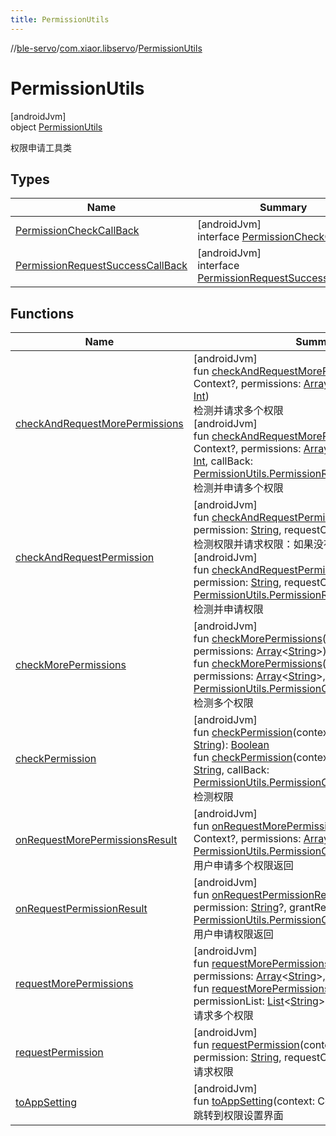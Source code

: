 ```yaml
---
title: PermissionUtils
---
```

//[ble-servo](../../../index.html)/[com.xiaor.libservo](../index.html)/[PermissionUtils](index.html)



# PermissionUtils



[androidJvm]\
object [PermissionUtils](index.html)

权限申请工具类



## Types


| Name | Summary |
|---|---|
| [PermissionCheckCallBack](-permission-check-call-back/index.html) | [androidJvm]<br>interface [PermissionCheckCallBack](-permission-check-call-back/index.html) |
| [PermissionRequestSuccessCallBack](-permission-request-success-call-back/index.html) | [androidJvm]<br>interface [PermissionRequestSuccessCallBack](-permission-request-success-call-back/index.html) |


## Functions


| Name | Summary |
|---|---|
| [checkAndRequestMorePermissions](check-and-request-more-permissions.html) | [androidJvm]<br>fun [checkAndRequestMorePermissions](check-and-request-more-permissions.html)(context: Context?, permissions: [Array](https://kotlinlang.org/api/latest/jvm/stdlib/kotlin/-array/index.html)&lt;[String](https://kotlinlang.org/api/latest/jvm/stdlib/kotlin/-string/index.html)&gt;, requestCode: [Int](https://kotlinlang.org/api/latest/jvm/stdlib/kotlin/-int/index.html))<br>检测并请求多个权限<br>[androidJvm]<br>fun [checkAndRequestMorePermissions](check-and-request-more-permissions.html)(context: Context?, permissions: [Array](https://kotlinlang.org/api/latest/jvm/stdlib/kotlin/-array/index.html)&lt;[String](https://kotlinlang.org/api/latest/jvm/stdlib/kotlin/-string/index.html)&gt;, requestCode: [Int](https://kotlinlang.org/api/latest/jvm/stdlib/kotlin/-int/index.html), callBack: [PermissionUtils.PermissionRequestSuccessCallBack](-permission-request-success-call-back/index.html))<br>检测并申请多个权限 |
| [checkAndRequestPermission](check-and-request-permission.html) | [androidJvm]<br>fun [checkAndRequestPermission](check-and-request-permission.html)(context: Context?, permission: [String](https://kotlinlang.org/api/latest/jvm/stdlib/kotlin/-string/index.html), requestCode: [Int](https://kotlinlang.org/api/latest/jvm/stdlib/kotlin/-int/index.html))<br>检测权限并请求权限：如果没有权限，则请求权限<br>[androidJvm]<br>fun [checkAndRequestPermission](check-and-request-permission.html)(context: Context?, permission: [String](https://kotlinlang.org/api/latest/jvm/stdlib/kotlin/-string/index.html), requestCode: [Int](https://kotlinlang.org/api/latest/jvm/stdlib/kotlin/-int/index.html), callBack: [PermissionUtils.PermissionRequestSuccessCallBack](-permission-request-success-call-back/index.html))<br>检测并申请权限 |
| [checkMorePermissions](check-more-permissions.html) | [androidJvm]<br>fun [checkMorePermissions](check-more-permissions.html)(context: Context?, permissions: [Array](https://kotlinlang.org/api/latest/jvm/stdlib/kotlin/-array/index.html)&lt;[String](https://kotlinlang.org/api/latest/jvm/stdlib/kotlin/-string/index.html)&gt;): [List](https://kotlinlang.org/api/latest/jvm/stdlib/kotlin.collections/-list/index.html)&lt;[String](https://kotlinlang.org/api/latest/jvm/stdlib/kotlin/-string/index.html)&gt;<br>fun [checkMorePermissions](check-more-permissions.html)(context: Context?, permissions: [Array](https://kotlinlang.org/api/latest/jvm/stdlib/kotlin/-array/index.html)&lt;[String](https://kotlinlang.org/api/latest/jvm/stdlib/kotlin/-string/index.html)&gt;, callBack: [PermissionUtils.PermissionCheckCallBack](-permission-check-call-back/index.html))<br>检测多个权限 |
| [checkPermission](check-permission.html) | [androidJvm]<br>fun [checkPermission](check-permission.html)(context: Context?, permission: [String](https://kotlinlang.org/api/latest/jvm/stdlib/kotlin/-string/index.html)): [Boolean](https://kotlinlang.org/api/latest/jvm/stdlib/kotlin/-boolean/index.html)<br>fun [checkPermission](check-permission.html)(context: Context?, permission: [String](https://kotlinlang.org/api/latest/jvm/stdlib/kotlin/-string/index.html), callBack: [PermissionUtils.PermissionCheckCallBack](-permission-check-call-back/index.html))<br>检测权限 |
| [onRequestMorePermissionsResult](on-request-more-permissions-result.html) | [androidJvm]<br>fun [onRequestMorePermissionsResult](on-request-more-permissions-result.html)(context: Context?, permissions: [Array](https://kotlinlang.org/api/latest/jvm/stdlib/kotlin/-array/index.html)&lt;[String](https://kotlinlang.org/api/latest/jvm/stdlib/kotlin/-string/index.html)&gt;, callback: [PermissionUtils.PermissionCheckCallBack](-permission-check-call-back/index.html))<br>用户申请多个权限返回 |
| [onRequestPermissionResult](on-request-permission-result.html) | [androidJvm]<br>fun [onRequestPermissionResult](on-request-permission-result.html)(context: Context?, permission: [String](https://kotlinlang.org/api/latest/jvm/stdlib/kotlin/-string/index.html)?, grantResults: [IntArray](https://kotlinlang.org/api/latest/jvm/stdlib/kotlin/-int-array/index.html), callback: [PermissionUtils.PermissionCheckCallBack](-permission-check-call-back/index.html))<br>用户申请权限返回 |
| [requestMorePermissions](request-more-permissions.html) | [androidJvm]<br>fun [requestMorePermissions](request-more-permissions.html)(context: Context?, permissions: [Array](https://kotlinlang.org/api/latest/jvm/stdlib/kotlin/-array/index.html)&lt;[String](https://kotlinlang.org/api/latest/jvm/stdlib/kotlin/-string/index.html)&gt;, requestCode: [Int](https://kotlinlang.org/api/latest/jvm/stdlib/kotlin/-int/index.html))<br>fun [requestMorePermissions](request-more-permissions.html)(context: Context?, permissionList: [List](https://kotlinlang.org/api/latest/jvm/stdlib/kotlin.collections/-list/index.html)&lt;[String](https://kotlinlang.org/api/latest/jvm/stdlib/kotlin/-string/index.html)&gt;, requestCode: [Int](https://kotlinlang.org/api/latest/jvm/stdlib/kotlin/-int/index.html))<br>请求多个权限 |
| [requestPermission](request-permission.html) | [androidJvm]<br>fun [requestPermission](request-permission.html)(context: Context?, permission: [String](https://kotlinlang.org/api/latest/jvm/stdlib/kotlin/-string/index.html), requestCode: [Int](https://kotlinlang.org/api/latest/jvm/stdlib/kotlin/-int/index.html))<br>请求权限 |
| [toAppSetting](to-app-setting.html) | [androidJvm]<br>fun [toAppSetting](to-app-setting.html)(context: Context)<br>跳转到权限设置界面 |

